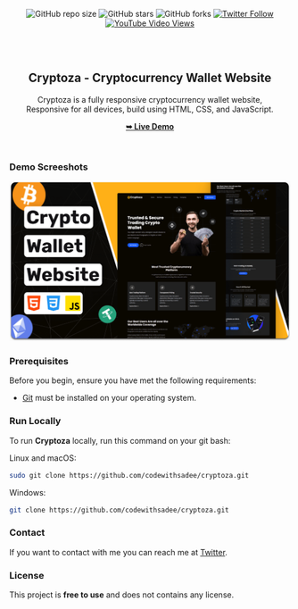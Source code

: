 <div align="center">
  
  ![GitHub repo size](https://img.shields.io/github/repo-size/codewithsadee/cryptoza)
  ![GitHub stars](https://img.shields.io/github/stars/codewithsadee/cryptoza?style=social)
  ![GitHub forks](https://img.shields.io/github/forks/codewithsadee/cryptoza?style=social)
[![Twitter Follow](https://img.shields.io/twitter/follow/codewithsadee_?style=social)](https://twitter.com/intent/follow?screen_name=codewithsadee_)
  [![YouTube Video Views](https://img.shields.io/youtube/views/QqCHZhRCFF8?style=social)](https://youtu.be/QqCHZhRCFF8)

  <br />
  <br />

  <h2 align="center">Cryptoza - Cryptocurrency Wallet Website</h2>

  Cryptoza is a fully responsive cryptocurrency wallet website, <br />Responsive for all devices, build using HTML, CSS, and JavaScript.

  <a href="https://codewithsadee.github.io/cryptoza/"><strong>➥ Live Demo</strong></a>

</div>

<br />

### Demo Screeshots

![Cryptoza Desktop Demo](./readme-images/desktop.png "Desktop Demo")

### Prerequisites

Before you begin, ensure you have met the following requirements:

* [Git](https://git-scm.com/downloads "Download Git") must be installed on your operating system.

### Run Locally

To run **Cryptoza** locally, run this command on your git bash:

Linux and macOS:

```bash
sudo git clone https://github.com/codewithsadee/cryptoza.git
```

Windows:

```bash
git clone https://github.com/codewithsadee/cryptoza.git
```

### Contact

If you want to contact with me you can reach me at [Twitter](https://www.twitter.com/codewithsadee).

### License

This project is **free to use** and does not contains any license.
